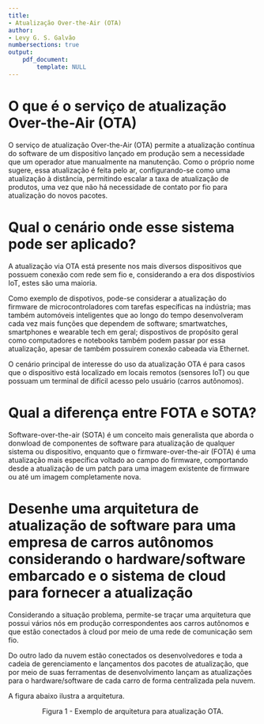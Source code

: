 ```yaml
---
title:
- Atualização Over-the-Air (OTA)
author:
- Levy G. S. Galvão
numbersections: true
output:
    pdf_document:
        template: NULL
---
```


<!-- sudo apt-get install pandoc -->
<!-- pandoc report.md -o report.pdf -->

# O que é o serviço de atualização Over-the-Air (OTA)

O serviço de atualização Over-the-Air (OTA) permite a atualização contínua do software de um dispositivo lançado em produção sem a necessidade que um operador atue manualmente na manutenção. Como o próprio nome sugere, essa atualização é feita pelo ar, configurando-se como uma atualização à distância, permitindo escalar a taxa de atualização de produtos, uma vez que não há necessidade de contato por fio para atualização do novos pacotes.

# Qual o cenário onde esse sistema pode ser aplicado?

A atualização via OTA está presente nos mais diversos dispositivos que possuem conexão com rede sem fio e, considerando a era dos dispostivios IoT, estes são uma maioria.

Como exemplo de dispotivos, pode-se considerar a atualização do firmware de microcontroladores com tarefas específicas na indústria; mas também automóveis inteligentes que ao longo do tempo desenvolveram cada vez mais funções que dependem de software; smartwatches, smartphones e wearable tech em geral; dispostivos de propósito geral como computadores e notebooks também podem passar por essa atualização, apesar de também possuirem conexão cabeada via Ethernet.

O cenário principal de interesse do uso da atualização OTA é para casos que o dispositivo está localizado em locais remotos (sensores IoT) ou que possuam um terminal de difícil acesso pelo usuário (carros autônomos).

# Qual a diferença entre FOTA e SOTA?

Software-over-the-air (SOTA) é um conceito mais generalista que aborda o donwload de componentes de software para atualização de qualquer sistema ou dispositivo, enquanto que o firmware-over-the-air (FOTA) é uma atualização mais específica voltado ao campo do firmware, comportando desde a atualização de um patch para uma imagem existente de firmware ou até um imagem completamente nova.

# Desenhe uma arquitetura de atualização de software para uma empresa de carros autônomos considerando o hardware/software embarcado e o sistema de cloud para fornecer a atualização

Considerando a situação problema, permite-se traçar uma arquitetura que possui vários nós em produção correspondentes aos carros autônomos e que estão conectados à cloud por meio de uma rede de comunicação sem fio. 

Do outro lado da nuvem estão conectados os desenvolvedores e toda a cadeia de gerenciamento e lançamentos dos pacotes de atualização, que por meio de suas ferramentas de desenvolvimento lançam as atualizações para o hardware/software de cada carro de forma centralizada pela nuvem.

A figura abaixo ilustra a arquitetura.

<center> Figura 1 - Exemplo de arquitetura para atualização OTA.

[](ota.jpg)

</center>